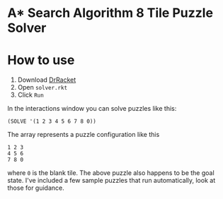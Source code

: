 # A* Search Algorithm 8 Tile Puzzle Solver


# How to use

1. Download [DrRacket](http://racket-lang.org/download/)
2. Open `solver.rkt`
3. Click `Run`

In the interactions window you can solve puzzles like this:

```racket
(SOLVE '(1 2 3 4 5 6 7 8 0))
```

The array represents a puzzle configuration like this

```
1 2 3
4 5 6
7 8 0
```

where `0` is the blank tile. The above puzzle also happens to be the goal state. I've included a few sample puzzles
that run automatically, look at those for guidance.